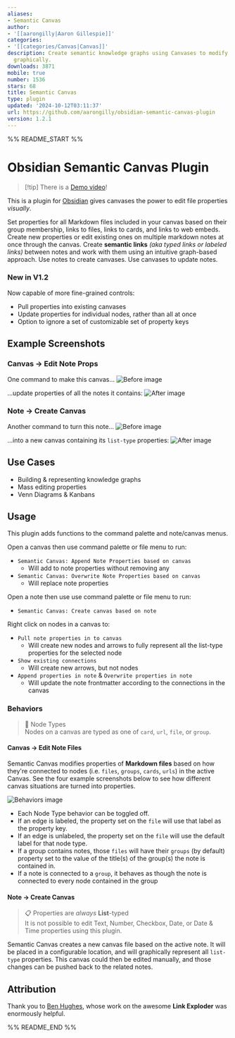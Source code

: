 ```yaml
---
aliases:
- Semantic Canvas
author:
- '[[aarongilly|Aaron Gillespie]]'
categories:
- '[[categories/Canvas|Canvas]]'
description: Create semantic knowledge graphs using Canvases to modify note properties
  graphically.
downloads: 3871
mobile: true
number: 1536
stars: 68
title: Semantic Canvas
type: plugin
updated: '2024-10-12T03:11:37'
url: https://github.com/aarongilly/obsidian-semantic-canvas-plugin
version: 1.2.1
---
```


%% README_START %%

# Obsidian Semantic Canvas Plugin

> [!tip] There is a [Demo video](https://youtu.be/fI1sWoBZ8yw)!

This is a plugin for [Obsidian](https://obsidian.md) gives canvases the power to edit file properties *visually*.

Set properties for all Markdown files included in your canvas based on their group membership, links to files, links to cards, and links to web embeds. Create new properties or edit existing ones on multiple markdown notes at once through the canvas. Create **semantic links** *(aka typed links or labeled links)* between notes and work with them using an intuitive graph-based approach. Use notes to create canvases. Use canvases to update notes.

### New in V1.2
Now capable of more fine-grained controls:
- Pull properties into existing canvases
- Update properties for individual nodes, rather than all at once
- Option to ignore a set of customizable set of property keys 

## Example Screenshots

### Canvas → Edit Note Props
One command to make this canvas...
![Before image](https://raw.githubusercontent.com/aarongilly/obsidian-semantic-canvas-plugin/HEAD/assets/before.png)

...update properties of all the notes it contains:
![After image](https://raw.githubusercontent.com/aarongilly/obsidian-semantic-canvas-plugin/HEAD/assets/after.png)

### Note → Create Canvas
Another command to turn this note...
![Before image](https://raw.githubusercontent.com/aarongilly/obsidian-semantic-canvas-plugin/HEAD/assets/before2.png)

...into a new canvas containing its `list-type` properties:
![After image](https://raw.githubusercontent.com/aarongilly/obsidian-semantic-canvas-plugin/HEAD/assets/after2.png)

## Use Cases
- Building & representing knowledge graphs
- Mass editing properties
- Venn Diagrams & Kanbans

## Usage
This plugin adds functions to the command palette and note/canvas menus. 

Open a canvas then use command palette or file menu to run:
- `Semantic Canvas: Append Note Properties based on canvas` 
    - Will add to note properties without removing any
- `Semantic Canvas: Overwrite Note Properties based on canvas`
    - Will replace note properties

Open a note then use use command palette or file menu to run:
- `Semantic Canvas: Create canvas based on note`

Right click on nodes in a canvas to:
- `Pull note properties in to canvas`
    - Will create new nodes and arrows to fully represent all the list-type properties for the selected node
- `Show existing connections`
    - Will create new arrows, but not nodes
- `Append properties in note` & `Overwrite properties in note`
    - Will update the note frontmatter according to the connections in the canvas

### Behaviors
> 📖 Node Types  
> Nodes on a canvas are typed as one of `card`, `url`, `file`, or `group`. 

#### Canvas → Edit Note Files
Semantic Canvas modifies properties of **Markdown files** based on how they're connected to nodes (i.e. `files`, `groups`, `cards`, `urls`) in the active Canvas. See the four example screenshots below to see how different canvas situations are turned into properties.

![Behaviors image](https://raw.githubusercontent.com/aarongilly/obsidian-semantic-canvas-plugin/HEAD/assets/behaviors.png)

- Each Node Type behavior can be toggled off.
- If an edge is labeled, the property set on the `file` will use that label as the property key.
- If an edge is unlabeled, the property set on the `file` will use the default label for that node type.
- If a group contains notes, those `files` will have their `groups` (by default) property set to the value of the title(s) of the group(s) the note is contained in.
- If a note is connected to a `group`, it behaves as though the note is connected to every node contained in the group

#### Note → Create Canvas

> 📋 Properties are *always* **List**-typed  
> It is not possible to edit Text, Number, Checkbox, Date, or Date & Time properties using this plugin.

Semantic Canvas creates a new canvas file based on the active note. It will be placed in a configurable location, and will graphically represent all `list-type` properties. This canvas could then be edited manually, and those changes can be pushed back to the related notes. 

## Attribution

Thank you to [Ben Hughes](https://github.com/benhughes), whose work on the awesome **Link Exploder** was enormously helpful.

%% README_END %%